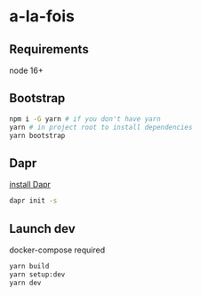 # a-la-fois

## Requirements
node 16+

## Bootstrap
```bash
npm i -G yarn # if you don't have yarn
yarn # in project root to install dependencies
yarn bootstrap
```

## Dapr
[install Dapr](https://docs.dapr.io/getting-started/install-dapr-cli/#step-1-install-the-dapr-cli)
```bash
dapr init -s
```

## Launch dev
docker-compose required

```bash
yarn build
yarn setup:dev
yarn dev
```
